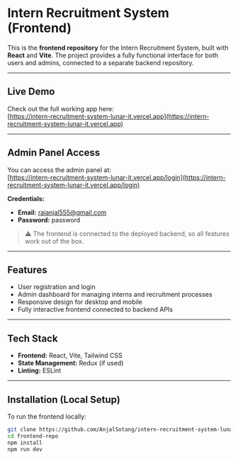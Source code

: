 # Intern Recruitment System (Frontend)

This is the **frontend repository** for the Intern Recruitment System, built with **React** and **Vite**. The project provides a fully functional interface for both users and admins, connected to a separate backend repository.

---

## Live Demo
Check out the full working app here:  
[https://intern-recruitment-system-lunar-it.vercel.app](https://intern-recruitment-system-lunar-it.vercel.app)

---

## Admin Panel Access
You can access the admin panel at:  
[https://intern-recruitment-system-lunar-it.vercel.app/login](https://intern-recruitment-system-lunar-it.vercel.app/login)

**Credentials:**  
- **Email:** raianjal555@gmail.com  
- **Password:** password

> ⚠️ The frontend is connected to the deployed backend, so all features work out of the box.

---

## Features
- User registration and login  
- Admin dashboard for managing interns and recruitment processes  
- Responsive design for desktop and mobile  
- Fully interactive frontend connected to backend APIs

---

## Tech Stack
- **Frontend:** React, Vite, Tailwind CSS  
- **State Management:** Redux (if used)  
- **Linting:** ESLint  

---

## Installation (Local Setup)
To run the frontend locally:

```bash
git clone https://github.com/AnjalSotang/intern-recruitment-system-lunar-it.git
cd frontend-repo
npm install
npm run dev
